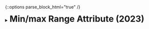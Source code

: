 {::options parse_block_html="true" /}
<details>
  <summary><h1 style="display:inline">Min/max Range Attribute (2023)</h1></summary>

![](assets/images/portfolio/minmax.gif)

Min/max Range Attribute is a bounded (i.e., with a minimum and maximum) range attribute for Unity's `Vector2` and `Vector2Int` fields that draws fields as min/max range sliders, easing the definition of bounded ranges on the inspector. Its current version is [1.0.1](https://github.com/lazysquirrellabs/min_max_range_attribute/releases/tag/1.0.1).

Min/max Range Attribute is distributed under the terms of the MIT [license](https://github.com/lazysquirrellabs/min_max_range_attribute/blob/main/LICENSE).

Role: Game Developer  
Team size: 1  
Platform: Unity tool  
Engine/Language: Unity/C#  
Package: [Min/max Range Attribute on OpenUPM](https://openupm.com/packages/com.lazysquirrellabs.minmaxrangeattribute)    
Source code: [Min/max Range Attribute on GitHub](https://github.com/lazysquirrellabs/min_max_range_attribute)  
</details>